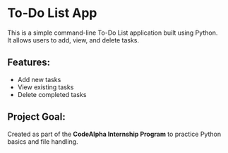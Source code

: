 # To-Do List App

This is a simple command-line To-Do List application built using Python.  
It allows users to add, view, and delete tasks.  

## Features:
- Add new tasks
- View existing tasks
- Delete completed tasks

## Project Goal:
Created as part of the **CodeAlpha Internship Program** to practice Python basics and file handling.
